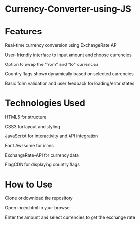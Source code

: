 # Currency-Converter-using-JS

<h1>Features </h1>


Real-time currency conversion using ExchangeRate API

User-friendly interface to input amount and choose currencies

Option to swap the "from" and "to" currencies

Country flags shown dynamically based on selected currencies

Basic form validation and user feedback for loading/error states

<h1> Technologies Used </h1>


HTML5 for structure

CSS3 for layout and styling

JavaScript for interactivity and API integration

Font Awesome for icons

ExchangeRate-API for currency data

FlagCDN for displaying country flags

<h1> How to Use </h1>


Clone or download the repository

Open index.html in your browser

Enter the amount and select currencies to get the exchange rate
